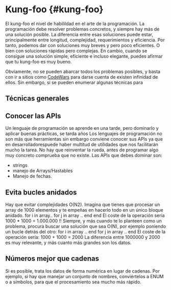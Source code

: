 # Kung-foo {#kung-foo}

El kung-foo el nivel de habilildad en el arte de la programación. La programación debe resolver problemas concretos, y siempre hay más de una solución posible. La diferencia entre esas soluciones puede estar, principalmente entre longitud,
complejidad, requerimientos y eficiencia. Por tanto, podemos dar con soluciones muy breves y pero poco eficientes.
O bien con soluciones rápidas pero complejas. En cambio, cuando se consigue una solución simple, eficiente e incluso elegante,
puedes afirmar que tu kung-foo es muy bueno.

Obviamente, no se pueden abarcar todos los problemas posibles, y basta con ir a sitios como [CodeWars](https://www.codewars.com)
para darse cuenta de existen infinidad de ellos. Sin embargo, si se pueden enumerar algunas técnicas para

## Técnicas generales
## Conocer las APIs
Un lenguaje de programación se aprende en una tarde, pero dominarlo y aplicar buenas prácticas, se tarda años
Los lenguajes de programación no son más que herramientas sin embargo conviene conocer sus APIs ya que en desarrolladorespuede haber multitud de utilidades que nos facilitarán mucho la tarea. No hay que reinventar la rueda, antes de programar algo muy concreto comprueba que no existe. Las APIs que debes dominar son:
- strings
- manejo de Arrays/Hastables
- Manejo de fechas.

## Evita bucles anidados
Hay que evitar complejidades O(N2). Imagina que tienes que procesar un array de 1000 elementos y te empeñas en hacerlo todo en un único bloque anidado.
for i in array..
  for j in array ..
  end
end
El coste de la operación sería 1000 * 1000 = 1.000.000 !!
Siempre, y más cuando te lo planteen como un problema, procura buscar una solución que sea O(N), por ejemplo poniendo
un bucle detrás del otro:
for i in array ..
end
for j in array ..
end
El coste de la operación sería: 1000 + 1000 = 2000
La diferencia entre 1000000 y 2000 es muy relevante, y más cuanto más grandes son los datos.

## Números mejor que cadenas
Si es posible, trata los datos de forma numérica en lugar de cadenas. Por ejemplo, si hay que manejar un conjunto de nombres,
conviértelos a ENUM o a símbolos, para que el procesamiento sea mucho más rápido.
